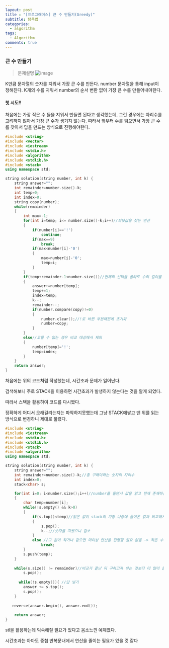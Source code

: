 ```yaml
---
layout: post
title : "[프로그래머스] 큰 수 만들기(Greedy)"
subtitle: 탐욕법
categories:
  - algorithm
tags:
  - Algorithm
comments: true  
---
```


### 큰 수 만들기  


>  문제설명 
![image](https://user-images.githubusercontent.com/55472510/110427630-654ac180-80eb-11eb-81d6-00546f1a5fcc.png)

K만큼 문자열의 숫자를 지워서 가장 큰 수를 만든다.
number 문자열을 통해 input이 정해진다. 
K개의 수를 지워서 number의 순서 변환 없이 가장 큰 수를 만들어내야한다.


#### 첫 시도!! 
처음에는 가장 작은 수 들을 지워서 만들면 된다고 생각했는데, 그런 경우에는 자리수를 고려하지 않아서 가장 큰 수가 생기지 않는다. 따라서 앞부터 수를 읽으면서 가장 큰 수를 찾아서 답을 만드는 방식으로 진행해야한다.


```cpp
#include <string>
#include <vector>
#include <iostream>
#include <stdio.h>
#include <algorithm>
#include <stdlib.h>
#include <stack>
using namespace std;

string solution(string number, int k) {
    string answer=""; 
    int remainder=number.size()-k;
    int temp=0;
    int index=0;
    string copy(number);
    while(remainder)
    {
        int max=-1;
        for(int i=temp; i<= number.size()-k;i++)//최댓값을 찾는 연산
        {
            if(number[i]=='!')
                continue;
            if(max==9)
                break;
            if(max<number[i]-'0')
            {
                max=number[i]-'0';
                temp=i;
            }           
        }
        if(temp+remainder-1<number.size())//현재의 선택을 골라도 수의 길이를 맞출 수 있는지 판단
        {           
            answer+=number[temp]; 
            temp+=1;
            index=temp;
            k--;
            remainder--;
            if(number.compare(copy)!=0)
            {
                number.clear();//!로 바뀐 부분때문에 초기화
                number=copy;
            }
        }
        else//고를 수 없는 경우 비교 대상에서 제외
        {
            number[temp]='!';
            temp=index;
        }       
    }    
    return answer;
}
```

처음에는 위의 코드처럼 작성했는데, 시간초과 문제가 일어난다. 

검색해보니 주로 STACK을 이용하면 시간초과가 발생하지 않는다는 것을 알게 되었다. 

따라서 스택을 활용하여 코드를 다시짰다.

정확하게 어디서 오래걸리는지는 파악하지못했는데 그냥 STACK에쌓고 맨 위를 읽는 방식으로 변경하니 제대로 풀렸다.

```cpp
#include <string>
#include <iostream>
#include <stdio.h>
#include <stdlib.h>
#include <stack>
#include <algorithm>
using namespace std;

string solution(string number, int k) {
    string answer=""; 
    int remainder=number.size()-k;//총 구해야하는 숫자의 자리수
    int index=0;
    stack<char> s;

    for(int i=0; i<number.size();i++)//number를 돌면서 값을 읽고 현재 존재하는 stack의 가장 위의 값과 비교
    {
        char temp=number[i];
        while(!s.empty() && k>0)
        {
            if(s.top()<temp)//읽은 값이 stack의 가장 나중에 들어온 값과 비교해서 더 작으면 그 값은 제외
            {
                s.pop();
                k--;//숫자를 지웠으니 감소
            }
            else //그 값이 작거나 같으면 더이상 연산을 진행할 필요 없음 -> 작은 수는 들어올 필요 x
                break;
        }
        s.push(temp);
    }
    
    while(s.size() != remainder)//비교가 끝난 뒤 구하고자 하는 것보다 더 많이 들어왔으면 필요없는 값이므로 지움
        s.pop(); 
    
      while(!s.empty()){ //답 넣기 
        answer += s.top();
        s.pop();
    }
    
   reverse(answer.begin(), answer.end()); 
        
    return answer;
}

```
stl을 활용하는데 익숙해질 필요가 있다고 몸소느낀 예제였다. 

시간초과는 아마도 중첩 반복문내에서 연산을 줄이는 필요가 있을 것 같다
